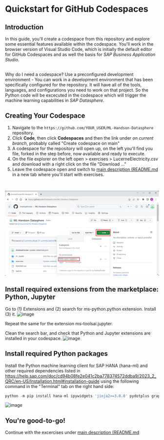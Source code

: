 # Quickstart for GitHub Codespaces

## Introduction

In this guide, you'll create a codespace from this repository and explore some essential features available within the codespace. You'll work in the browser version of Visual Studio Code, which is initially the default editor for GitHub Codespaces and as well the basis for *SAP Business Application Studio*.

<br> Why do I need a codespace? Use a preconfigured development environment - You can work in a development environment that has been specifically configured for the repository. It will have all of the tools, languages, and configurations you need to work on that project. So the Python code will be excecuted in the codespace which will trigger the machine learning capabilities in *SAP Datasphere*. 

## Creating Your Codespace

1. Navigate to the `https://github.com/YOUR_USER/ML-Handson-Datasphere` repository.
2. Click **Code**, then click **Codespaces** and then the link under *on current branch*, probably called "Create codespace on main"
3. A codespace for the repository will open up, on the left you'll find you file, forked in the step before, now available and ready to execute.
4. On the file explorer on the left open >  exercises > LucerneElectricity.csv and download with a right click on the file "Download ..."
5. Leave the codespace open and switch to [main description (README.md](../README.md) in a new tab where you'll start with exercises.

<br>

![activate Codespace with the forked repository](../01_Assets/img/020_Codespace.png) 

## Install required extensions from the marketplace: Python, Jupyter
Go to (1) Extensions and (2) search for ms-python.python extension. Install (3) it.
![image](https://github.com/Ermaconomist/ML-Handson-Datasphere/assets/145453780/a2e3f897-b96b-430c-b610-ba2b339cddbd)

Repeat the same for the extension ms-toolsai.jupyter.

Clean the search bar, and check that Python and Jupyter extensions are installed in your codespace.
![image](https://github.com/Ermaconomist/ML-Handson-Datasphere/assets/145453780/74fdfa30-747c-4f8a-b61f-66129636c5c1)

## Install required Python packages
Install the Python machine learning client for SAP HANA (hana-ml) and other required dependencies listed in https://help.sap.com/doc/cd94b08fe2e041c2ba778374572ddba9/2023_2_QRC/en-US/Installation.html#installation-guide using the following command in the "Terminal" tab on the right hand side: <br>

```python
python -m pip install hana-ml ipywidgets 'jinja2>=3.0.0' pydotplus graphviz 'shapely>=1.7.1' matplotlib  --no-cache-dir
```

![image](https://github.com/Ermaconomist/ML-Handson-Datasphere/assets/145453780/0fb628bf-d0a1-4c26-80b0-3e71dfbefe78)

## You're good-to-go! 

Continue with the excercises under [main description (README.md](../README.md)  
